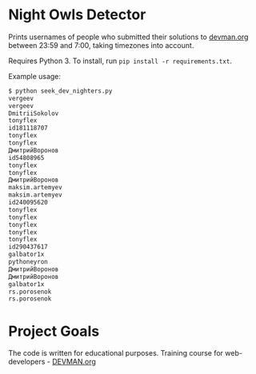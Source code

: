 # Night Owls Detector
Prints usernames of people who submitted their solutions to [devman.org](https://devman.org) between 23:59 and 7:00, taking timezones into account.

Requires Python 3. To install, run `pip install -r requirements.txt`.

Example usage:
```bash
$ python seek_dev_nighters.py 
vergeev
vergeev
DmitriiSokolov
tonyflex
id181118707
tonyflex
tonyflex
ДмитрийВоронов
id54808965
tonyflex
tonyflex
ДмитрийВоронов
maksim.artemyev
maksim.artemyev
id240095620
tonyflex
tonyflex
tonyflex
tonyflex
tonyflex
id290437617
galbator1x
pythoneyron
ДмитрийВоронов
ДмитрийВоронов
galbator1x
rs.porosenok
rs.porosenok
```

# Project Goals

The code is written for educational purposes. Training course for web-developers - [DEVMAN.org](https://devman.org)
